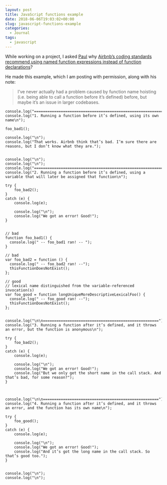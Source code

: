 ```yaml
---
layout: post
title: JavaScript functions example
date: 2018-06-06T19:03:02+00:00
slug: javascript-functions-example
categories:
  - Journal
tags:
  - javascript
---
```

While working on a project, I asked [Paul](http://www.pauldwaite.co.uk/) why [Airbnb’s coding standards recommend using named function expressions instead of function declarations](https://github.com/airbnb/javascript#functions)?

He made this example, which I am posting with permission, along with his note:

> I’ve never actually had a problem caused by function name hoisting (i.e. being able to call a function before it’s defined) before, but maybe it’s an issue in larger codebases.
>
>

```
console.log("=============================================================");
console.log("1. Running a function before it’s defined, using its own name\n");

foo_bad1();

console.log("\n");
console.log("That works. Airbnb think that’s bad. I’m sure there are reasons, but I don’t know what they are.");


console.log("\n");
console.log("\n");
console.log("=============================================================");
console.log("2. Running a function before it’s defined, using a variable that will later be assigned that function\n");

try {
	foo_bad2();
}
catch (e) {
	console.log(e);

	console.log("\n");
	console.log("We got an error! Good!");
}


// bad
function foo_bad1() {
  console.log(" -- foo_bad1 ran! -- ");
}

// bad
var foo_bad2 = function () {
  console.log(" -- foo_bad2 ran! --");
  thisFunctionDoesNotExist();
};

// good
// lexical name distinguished from the variable-referenced invocation(s)
var foo_good = function longUniqueMoreDescriptiveLexicalFoo() {
  console.log(" -- foo_good ran! --");
  thisFunctionDoesNotExist();
};


console.log("\n\n====================================================");
console.log("3. Running a function after it’s defined, and it throws an error, but the function is anonymous\n");

try {
	foo_bad2();
}
catch (e) {
	console.log(e);

	console.log("\n");
	console.log("We got an error! Good!");
	console.log("But we only get the short name in the call stack. And that’s bad, for some reason?");
}



console.log("\n\n====================================================");
console.log("4. Running a function after it’s defined, and it throws an error, and the function has its own name\n");

try {
	foo_good();
}
catch (e) {
	console.log(e);

	console.log("\n");
	console.log("We got an error! Good!");
	console.log("And it’s got the long name in the call stack. So that’s good too.");
}


console.log("\n");
console.log("\n");
```

